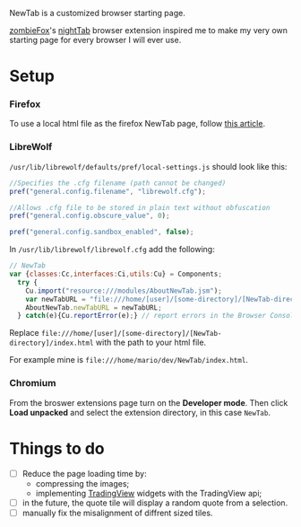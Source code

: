 NewTab is a customized browser starting page.

[zombieFox](https://github.com/zombieFox)'s [nightTab](https://github.com/zombieFox/nightTab) browser extension inspired me to make my very own starting page for every browser I will ever use.

# Setup

### Firefox 
To use a local html file as the firefox NewTab page, follow [this article](https://peterries.net/blog/firefox-set-file-as-home/).

### LibreWolf
`/usr/lib/librewolf/defaults/pref/local-settings.js` should look like this:
```js
//Specifies the .cfg filename (path cannot be changed)
pref("general.config.filename", "librewolf.cfg");

//Allows .cfg file to be stored in plain text without obfuscation
pref("general.config.obscure_value", 0);

pref("general.config.sandbox_enabled", false);
```

In `/usr/lib/librewolf/librewolf.cfg` add the following:
```js
// NewTab
var {classes:Cc,interfaces:Ci,utils:Cu} = Components;
  try {
    Cu.import("resource:///modules/AboutNewTab.jsm");
    var newTabURL = "file:///home/[user]/[some-directory]/[NewTab-directory]/index.html";
    AboutNewTab.newTabURL = newTabURL;
  } catch(e){Cu.reportError(e);} // report errors in the Browser Console
```
Replace `file:///home/[user]/[some-directory]/[NewTab-directory]/index.html` with the path to your html file.

For example mine is `file:///home/mario/dev/NewTab/index.html`.


### Chromium
From the broswer extensions page turn on the **Developer mode**. Then click **Load unpacked** and select the extension directory, in this case `NewTab`. 

# Things to do

- [ ] Reduce the page loading time by:
  - compressing the images;
  - implementing [TradingView](https://www.tradingview.com/) widgets with the TradingView api;
- [ ] in the future, the quote tile will display a random quote from a selection.
- [ ] manually fix the misalignment of diffrent sized tiles.
